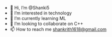 - 👋 Hi, I’m @Shanki5
- 👀 I’m interested in technology
- 🌱 I’m currently learning ML
- 💞️ I’m looking to collaborate on C++
- 📫 How to reach me shankrith1618@gmail.com

<!---
Shanki5/Shanki5 is a ✨ special ✨ repository because its `README.md` (this file) appears on your GitHub profile.
You can click the Preview link to take a look at your changes.
--->
